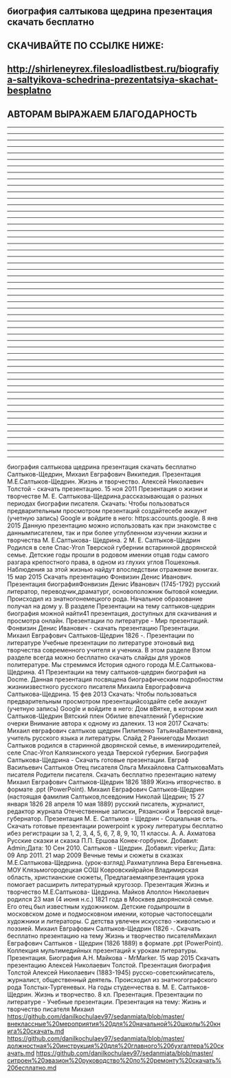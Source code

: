биография салтыкова щедрина презентация скачать бесплатно
--------------------------------------------------
СКАЧИВАЙТЕ ПО ССЫЛКЕ НИЖЕ:
--------------------------------------------------
http://shirleneyrex.filesloadlistbest.ru/biografiya-saltyikova-schedrina-prezentatsiya-skachat-besplatno
--------------------------------------------------
АВТОРАМ ВЫРАЖАЕМ БЛАГОДАРНОСТЬ
--------------------------------------------------
--------------------------------------------------
--------------------------------------------------
--------------------------------------------------
--------------------------------------------------
--------------------------------------------------
--------------------------------------------------
--------------------------------------------------
--------------------------------------------------
--------------------------------------------------
--------------------------------------------------
--------------------------------------------------
--------------------------------------------------
--------------------------------------------------
--------------------------------------------------
--------------------------------------------------
--------------------------------------------------
--------------------------------------------------
--------------------------------------------------
--------------------------------------------------
--------------------------------------------------
--------------------------------------------------
--------------------------------------------------
--------------------------------------------------
--------------------------------------------------
--------------------------------------------------
--------------------------------------------------
--------------------------------------------------
--------------------------------------------------
--------------------------------------------------
--------------------------------------------------
--------------------------------------------------
--------------------------------------------------
--------------------------------------------------
--------------------------------------------------
--------------------------------------------------
--------------------------------------------------
--------------------------------------------------
--------------------------------------------------
--------------------------------------------------
--------------------------------------------------
--------------------------------------------------
--------------------------------------------------
--------------------------------------------------
--------------------------------------------------
--------------------------------------------------
--------------------------------------------------
--------------------------------------------------
--------------------------------------------------
--------------------------------------------------
--------------------------------------------------
--------------------------------------------------
--------------------------------------------------
биография салтыкова щедрина презентация скачать бесплатно Салтыков-Щедрин, Михаил Евграфович  Википедия. Презентация М.Е.Салтыков-Щедрин. Жизнь и творчество. Алексей Николаевич Толстой - скачать презентацию. 15 ноя 2011  Презентация о жизни и творчестве М. Е. Салтыкова-Щедрина,рассказывающая о разных периодах биографии писателя.  Скачать: Чтобы пользоваться предварительным просмотром презентаций создайтесебе аккаунт (учетную запись) Google и войдите в него: https:accounts.google. 8 янв 2015  Данную презентацию можно использовать как при знакомстве с даннымписателем, так и при более углубленном изучении жизни и творчества М. Е.Салтыкова- Щедрина. 2 М. Е. Салтыков-Щедрин Родился в селе Спас-Угол Тверской губернии встаринной дворянской семье. Детские годы прошли в родовом имении отцав годы самого разгара крепостного права, в одном из глухих углов Пошехонья. Наблюдения за этой жизнью найдут впоследствии отражение вкнигах. 15 мар 2015  Скачать презентацию Фонвизин Денис Иванович. Презентация  биографияФонвизин Денис Иванович (1745-1792)  русский литератор, переводчик,драматург, основоположник бытовой комедии. Происходил из знатногонемецкого рода. Начальное образование получал на дому у. В разделе Презентации на тему салтыков-щедрин биография можной найти41 презентация, доступных для скачивания и просмотра онлайн. Презентации по литературе - Мир презентаций. Фонвизин Денис Иванович - скачать презентацию  Презентации. Михаил Евграфович Салтыков-Щедрин 1826  -. Презентации по литературе Учебные презентации по литературе  этоновый вид творчества современного учителя и ученика. В этом разделе  Вэтом разделе всегда можно бесплатно скачать слайды для уроков политературе. Мы стремимся  История одного города М.Е.Салтыкова-Щедрина.
41 Презентации на тему салтыков-щедрин биография на Docme. Данная презентация посвящена биографическим подробностям жизниизвестного русского писателя Михаила Еврографовича Салтыкова-Щедрина. 15 фев 2013  Скачать:  Чтобы пользоваться предварительным просмотром презентацийсоздайте себе аккаунт (учетную запись) Google и войдите в него:  Дом вВятке, в котором жил Салтыков-Щедрин Вятский плен Обилие впечатлений Губернские очерки Внимание автора к одному из далеких. 13 ноя 2017  Скачать:  Михаил евграфович салтыков  щедрин Пилипенко ТатьянаВалентиновна, учитель русского языка и литературы. Слайд 2  Ранниегоды Михаил Салтыков родился в старинной дворянской семье, в именииродителей, селе Спас-Угол Калязинского уезда Тверской губернии. Биография Салтыкова-Щедрина - Скачать готовые презентации. Евграф Васильевич Салтыков Отец писателя Ольга Михайловна СалтыковаМать писателя Родители писателя.  Скачать бесплатно презентацию натему Михаил Евграфович Салтыков-Щедрин 1826  1889 Жизнь итворчество. в формате .ppt (PowerPoint). Михаил Евграфович Салтыков-Щедрин (настоящая фамилия Салтыков,псевдоним Николай Щедрин; 15 27 января 1826  28 апреля 10 мая 1889) русский писатель, журналист, редактор журнала Отечественные записки, Рязанский и Тверской вице-губернатор. Презентация М. Е. Салтыков - Щедрин - Социальная сеть. Скачать готовые презентации powerpoint к уроку литературы бесплатно ибез регистрации за 1, 2, 3, 4, 5, 6, 7, 8, 9, 10, 11 классы. А. А. Ахматова Русские сказки и сказка П.П. Ершова Конек-горбунок. Добавил: Admin;Дата: 10 Сен 2010. Салтыков - Щедрин. Добавил: viperku; Дата: 09 Апр 2011. 21 мар 2009  Вечные темы и сюжеты в сказках М.Е.Салтыкова-Щедрина. (урок-взгляд).Рахматуллина Вера Евгеньевна. МОУ Клязьмогородецкая СОШ Ковровскийрайон Владимирская область, христианские сюжеты, Предлагаемаяпрезентация урока помогает расширить литературный кругозор. Презентация Жизнь и творчество М.Е.Салтыкова- Щедрина. Майков Аполлон Николаевич родился 23 мая (4 июня н.с.) 1821 года в Москвев дворянской семье. Его отец был известным художником. Детские годыпрошли в московском доме и подмосковном имении, которые частопосещали художники и литераторы. С детства увлечен искусство -живописью и поэзией.
Михаил Евграфович Салтыков-Щедрин (1826  -. Скачать бесплатно презентацию на тему Жизнь и творчество писателяМихаил Евграфович Салтыков - Щедрин (1826  1889) в формате .ppt (PowerPoint). Коллекция мультимедийных презентаций к урокам литературы. Презентация. Биография А.Н. Майкова - MrMarker. 15 мар 2015  Скачать презентацию Алексей Николаевич Толстой. Презентация биография Толстой Алексей Николаевич (1883-1945)  русско-советскийписатель, журналист, общественный деятель. Происходил из знатногографского рода Толстых-Тургеневых. На годы студенчества в. М. Е. Салтыков-Щедрин. Жизнь и творчество. 8 кл. Презентация. Презентации по литературе - Учебные презентации. Презентация на тему: Жизнь и творчество писателя Михаил
https://github.com/danilkochulaev97/sedanmiata/blob/master/внеклассные%20мероприятия%20для%20начальной%20школы%20книга%20скачать.md
https://github.com/danilkochulaev97/sedanmiata/blob/master/должностная%20инструкция%20для%20главного%20бухгалтера%20скачать.md
https://github.com/danilkochulaev97/sedanmiata/blob/master/ситроен%20эвазион%20руководство%20по%20ремонту%20скачать%20бесплатно.md